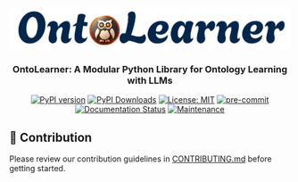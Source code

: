 <div align="center">
  <img src="https://raw.githubusercontent.com/sciknoworg/OntoLearner/main/images/logo.png" alt="OntoLearner Logo"/>
</div>

<h3 align="center">OntoLearner: A Modular Python Library for Ontology Learning with LLMs</h3>

<div align="center">

[![PyPI version](https://badge.fury.io/py/OntoLearner.svg)](https://badge.fury.io/py/OntoLearner)
[![PyPI Downloads](https://static.pepy.tech/badge/ontolearner)](https://pepy.tech/projects/ontolearner)
[![License: MIT](https://img.shields.io/badge/License-MIT-yellow.svg)](https://opensource.org/licenses/MIT)
[![pre-commit](https://img.shields.io/badge/pre--commit-enabled-brightgreen?logo=pre-commit)](https://github.com/pre-commit/pre-commit)
[![Documentation Status](https://app.readthedocs.org/projects/ontolearner/badge/)](https://ontolearner.readthedocs.io/)
[![Maintenance](https://img.shields.io/badge/Maintained%3F-yes-green.svg)](MAINTANANCE.md)
</div>

## 🤝 Contribution

Please review our contribution guidelines in [CONTRIBUTING.md](CONTRIBUTING.md) before getting started.

